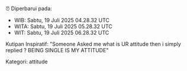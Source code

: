 ⏰ Diperbarui pada:
- WIB: Sabtu, 19 Juli 2025 04.28.32 UTC
- WITA: Sabtu, 19 Juli 2025 05.28.32 UTC
- WIT: Sabtu, 19 Juli 2025 06.28.32 UTC

Kutipan Inspiratif:
"Someone Asked me what is UR attitude then i simply replied ? BEING SINGLE IS MY ATTITUDE"


Kategori: attitude


